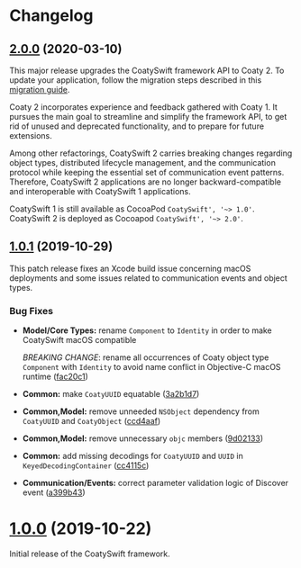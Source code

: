 # Changelog

<a name="2.0.0"></a>
## [2.0.0](https://github.com/coatyio/coaty-swift/compare/1.0.1...2.0.0) (2020-03-10)

This major release upgrades the CoatySwift framework API to Coaty 2. To update
your application, follow the migration steps described in this [migration
guide](https://coatyio.github.io/coaty-swift/man/migration-guide/).

Coaty 2 incorporates experience and feedback gathered with Coaty 1. It pursues
the main goal to streamline and simplify the framework API, to get rid of unused
and deprecated functionality, and to prepare for future extensions.

Among other refactorings, CoatySwift 2 carries breaking changes regarding object
types, distributed lifecycle management, and the communication protocol while
keeping the essential set of communication event patterns. Therefore, CoatySwift
2 applications are no longer backward-compatible and interoperable with
CoatySwift 1 applications.

CoatySwift 1 is still available as CocoaPod `CoatySwift', '~> 1.0'`. CoatySwift
2 is deployed as Cocoapod `CoatySwift', '~> 2.0'`.

<a name="1.0.1"></a>
## [1.0.1](https://github.com/coatyio/coaty-swift/compare/1.0.0...1.0.1) (2019-10-29)

This patch release fixes an Xcode build issue concerning macOS deployments and
some issues related to communication events and object types.

### Bug Fixes

* **Model/Core Types:** rename `Component` to `Identity` in order to make
  CoatySwift macOS compatible
  
  *BREAKING CHANGE*: rename all occurrences of Coaty
  object type `Component` with `Identity` to avoid name conflict in Objective-C
  macOS runtime
  ([fac20c1](https://github.com/coatyio/coaty-swift/commit/fac20c1))
* **Common:** make `CoatyUUID` equatable
  ([3a2b1d7](https://github.com/coatyio/coaty-swift/commit/3a2b1d7))
* **Common,Model:** remove unneeded `NSObject` dependency from `CoatyUUID` and
  `CoatyObject`
  ([ccd4aaf](https://github.com/coatyio/coaty-swift/commit/ccd4aaf))
* **Common,Model:** remove unnecessary `objc` members
  ([9d02133](https://github.com/coatyio/coaty-swift/commit/9d02133))
* **Common:** add missing decodings for `CoatyUUID` and `UUID` in
  `KeyedDecodingContainer`
  ([cc4115c](https://github.com/coatyio/coaty-swift/commit/cc4115c))
* **Communication/Events:** correct parameter validation logic of Discover event
  ([a399b43](https://github.com/coatyio/coaty-swift/commit/a399b43))

<a name="1.0.0"></a>
# [1.0.0](https://github.com/coatyio/coaty-swift/tree/1.0.0) (2019-10-22)

Initial release of the CoatySwift framework.
